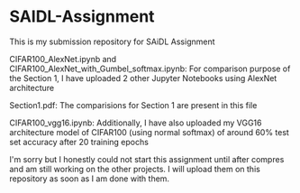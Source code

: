 # SAIDL-Assignment
This is my submission repository for SAiDL Assignment

CIFAR100_AlexNet.ipynb and CIFAR100_AlexNet_with_Gumbel_softmax.ipynb: For comparison purpose of the Section 1, I have uploaded 2 other Jupyter Notebooks using AlexNet architecture

Section1.pdf: The comparisions for Section 1 are present in this file

CIFAR100_vgg16.ipynb: Additionally, I have also uploaded my VGG16 architecture model of CIFAR100 (using normal softmax) of around 60% test set accuracy after 20 training epochs 

I'm sorry but I honestly could not start this assignment until after compres and am still working on the other projects. I will upload them on this repository as soon as I am done with them.
